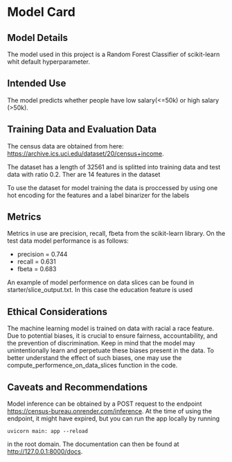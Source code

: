 # Model Card

## Model Details

The model used in this project is a Random Forest Classifier of scikit-learn whit default hyperparameter. 

## Intended Use

The model predicts whether people have low salary(<=50k) or high salary (>50k).

## Training Data and Evaluation Data
The census data are obtained from here: https://archive.ics.uci.edu/dataset/20/census+income.

The dataset has a length of 32561 and is splitted into training data and test data with ratio 0.2. Ther are 14 features in the dataset 

To use the dataset for model training the data is proccessed by using one hot encoding for the features and a label binarizer for the labels


## Metrics
Metrics in use are precision, recall, fbeta from the scikit-learn library. On the test data model performance is as follows:
- precision = 0.744
- recall = 0.631
- fbeta = 0.683

An example of model performence on data slices can be found in starter/slice_output.txt. In this case the education feature is used

## Ethical Considerations

The machine learning model is trained on data with racial a race feature. Due to potential biases, it is crucial to ensure fairness, accountability, and the prevention of discrimination. Keep in mind that the model may unintentionally learn and perpetuate these biases present in the data. To 
better understand the effect of such biases, one may use the compute_performence_on_data_slices function in the code.


## Caveats and Recommendations

Model inference can be obtained by a POST request to the endpoint https://census-bureau.onrender.com/inference. 
At the time of using the endpoint, it might have expired, but you can run the app locally by running
```
uvicorn main: app --reload
```
in the root domain. The documentation can then be found at http://127.0.0.1:8000/docs.


